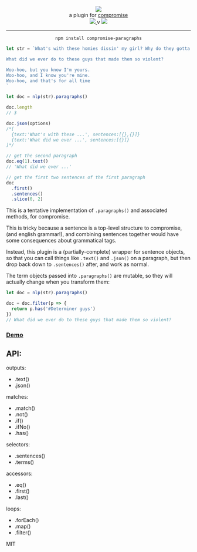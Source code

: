 <div align="center">
  <img src="https://cloud.githubusercontent.com/assets/399657/23590290/ede73772-01aa-11e7-8915-181ef21027bc.png" />

  <div>a plugin for <a href="https://github.com/spencermountain/compromise/">compromise</a></div>
  
  <!-- npm version -->
  <a href="https://npmjs.org/package/compromise-paragraphs">
    <img src="https://img.shields.io/npm/v/compromise-paragraphs.svg?style=flat-square" />
  </a>
  v
  <!-- file size -->
  <a href="https://unpkg.com/spacetime/builds/compromise-paragraphs.min.js">
    <img src="https://badge-size.herokuapp.com/spencermountain/compromise-paragraphs/master/builds/compromise-paragraphs.min.js" />
  </a>
   <hr/>
</div>

<div align="center">
  <code>npm install compromise-paragraphs</code>
</div>

```js
let str = `What's with these homies dissin' my girl? Why do they gotta front? 

What did we ever do to these guys that made them so violent?

Woo-hoo, but you know I'm yours.
Woo-hoo, and I know you're mine.
Woo-hoo, and that's for all time
`

let doc = nlp(str).paragraphs()

doc.length
// 3

doc.json(options)
/*[
  {text:'What's with these ...', sentences:[{},{}]}
  {text:'What did we ever ...', sentences:[{}]}
]*/

// get the second paragraph
doc.eq(1).text()
// 'What did we ever ...'

// get the first two sentences of the first paragraph
doc
  .first()
  .sentences()
  .slice(0, 2)
```

This is a tentative implementation of `.paragraphs()` and associated methods, for compromise.

This is tricky because a sentence is a top-level structure to compromise, (and english grammar!), and combining sentences together would have some consequences about grammatical tags.

Instead, this plugin is a (partially-complete) wrapper for sentence objects, so that you can call things like `.text()` and `.json()` on a paragraph, but then drop back down to `.sentences()` after, and work as normal.

The term objects passed into `.paragraphs()` are mutable, so they will actually change when you transform them:

```js
let doc = nlp(str).paragraphs()

doc = doc.filter(p => {
  return p.has('#Determiner guys')
})
// What did we ever do to these guys that made them so violent?
```

### [Demo](https://observablehq.com/@spencermountain/compromise-paragraphs)

## API:

outputs:

- .text()
- .json()

matches:

- .match()
- .not()
- .if()
- .ifNo()
- .has()

selectors:

- .sentences()
- .terms()

accessors:

- .eq()
- .first()
- .last()

loops:

- .forEach()
- .map()
- .filter()

MIT
